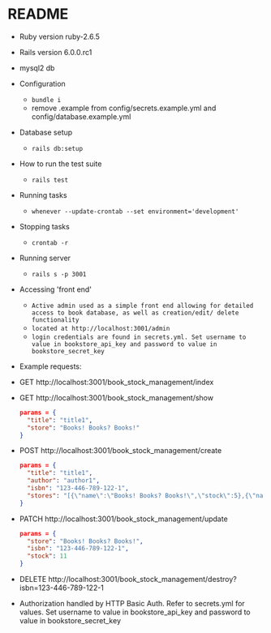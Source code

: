# README

* Ruby version ruby-2.6.5
* Rails version 6.0.0.rc1
* mysql2 db

* Configuration
  - `bundle i`
  - remove .example from config/secrets.example.yml and config/database.example.yml

* Database setup
  - `rails db:setup`

* How to run the test suite
  - `rails test`

* Running tasks
  - `whenever --update-crontab --set environment='development'`

* Stopping tasks
  - `crontab -r`

* Running server
  - `rails s -p 3001`

* Accessing 'front end'
  - `Active admin used as a simple front end allowing for detailed access to book database, as well as creation/edit/ delete functionality`
  - `located at http://localhost:3001/admin`
  - `login credentials are found in secrets.yml. Set username to value in bookstore_api_key and password to value in bookstore_secret_key`

* Example requests:
* GET http://localhost:3001/book_stock_management/index
* GET http://localhost:3001/book_stock_management/show
  ``` JSON
  params = {
    "title": "title1",
    "store": "Books! Books? Books!"
  }
  ```
* POST http://localhost:3001/book_stock_management/create
  ``` JSON
  params = {
    "title": "title1",
    "author": "author1",
    "isbn": "123-446-789-122-1",
    "stores": "[{\"name\":\"Books! Books? Books!\",\"stock\":5},{\"name\":\"Big John's Big Books\",\"stock\":1}]"
  }
  ```
* PATCH http://localhost:3001/book_stock_management/update
  ``` JSON
  params = {
    "store": "Books! Books? Books!",
    "isbn": "123-446-789-122-1",
    "stock": 11
  }
  ```
* DELETE http://localhost:3001/book_stock_management/destroy?isbn=123-446-789-122-1

* Authorization handled by HTTP Basic Auth. Refer to secrets.yml for values. Set username to value in bookstore_api_key and password to value in bookstore_secret_key